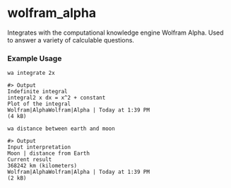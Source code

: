 # wolfram_alpha

Integrates with the computational knowledge engine Wolfram Alpha. Used to answer a variety of calculable questions.

### Example Usage

```
wa integrate 2x

#> Output
Indefinite integral
integral2 x dx = x^2 + constant
Plot of the integral
Wolfram|AlphaWolfram|Alpha | Today at 1:39 PM
(4 kB)
```

```
wa distance between earth and moon

#> Output
Input interpretation
Moon | distance from Earth
Current result
368242 km (kilometers)
Wolfram|AlphaWolfram|Alpha | Today at 1:39 PM
(2 kB)
```